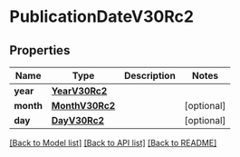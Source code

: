 # PublicationDateV30Rc2

## Properties
Name | Type | Description | Notes
------------ | ------------- | ------------- | -------------
**year** | [**YearV30Rc2**](YearV30Rc2.md) |  | 
**month** | [**MonthV30Rc2**](MonthV30Rc2.md) |  | [optional] 
**day** | [**DayV30Rc2**](DayV30Rc2.md) |  | [optional] 

[[Back to Model list]](../README.md#documentation-for-models) [[Back to API list]](../README.md#documentation-for-api-endpoints) [[Back to README]](../README.md)

